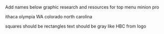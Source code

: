 Add names below graphic
research and resources for top menu
minion pro

ithaca
olympia WA
colorado
north carolina

squares should be rectangles
text should be gray like HBC from logo
